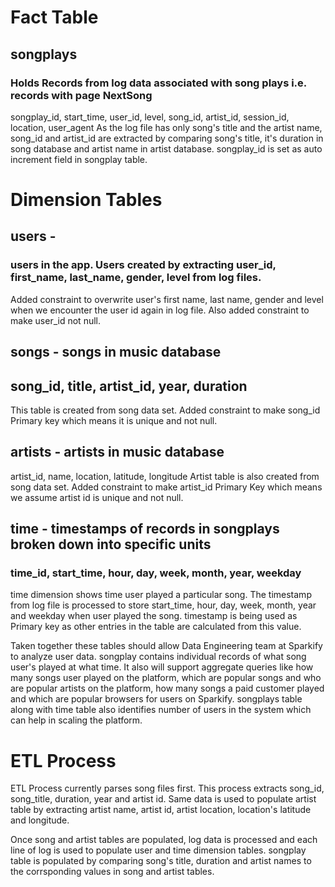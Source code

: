 # Fact Table
## songplays
### Holds Records from log data associated with song plays i.e. records with page NextSong
songplay_id, start_time, user_id, level, song_id, artist_id, session_id, location, user_agent
As the log file has only song's title and the artist name, song_id and artist_id are extracted 
by comparing song's title, it's duration in song database and artist name in artist database.
songplay_id is set as auto increment field in songplay table.

# Dimension Tables
## users - 
### users in the app. Users created by extracting user_id, first_name, last_name, gender, level from log files.
Added constraint to overwrite user's first name, last name, gender and level when we encounter the user id again in log 
file. Also added constraint to make user_id not null. 

## songs - songs in music database
## song_id, title, artist_id, year, duration
This table is created from song data set. Added constraint to make song_id Primary key which means it is unique and not 
null.
 
## artists - artists in music database
artist_id, name, location, latitude, longitude
Artist table is also created from song data set. Added constraint to make artist_id Primary Key which means we assume 
 artist id is unique and not null.

## time - timestamps of records in songplays broken down into specific units
### time_id, start_time, hour, day, week, month, year, weekday
time dimension shows time user played a particular song. The timestamp from log file is processed to store
start_time, hour, day, week, month, year and weekday when user played the song. timestamp is being used as Primary key as 
other entries in the table are calculated from this value.

Taken together these tables should allow Data Engineering team at Sparkify to analyze user data. songplay contains 
individual records of what song user's played at what time. It also will support aggregate queries like 
how many songs user played on the platform, which are popular songs and who are popular artists on the 
platform, how many songs a paid customer played and which are popular browsers for users on Sparkify.  songplays table along
with time table also identifies number of users in the system which can help in scaling the platform.  

# ETL Process
ETL Process currently parses song files first. This process extracts song_id, song_title, duration, year and artist id. 
Same data is used to populate artist table by extracting artist name, artist id, artist location, location's latitude and longitude.

Once song and artist tables are populated, log data is processed and each line of log is used to populate user and time dimension tables.
songplay table is populated by comparing song's title, duration and artist names to the corrsponding values in song and artist tables. 





